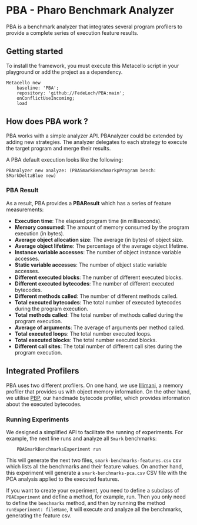 # PBA - Pharo Benchmark Analyzer

PBA is a benchmark analyzer that integrates several program profilers to provide a complete series of execution feature results.

## Getting started

To install the framework, you must execute this Metacello script in your playground or add the project as a dependency.

```Smalltalk
Metacello new
    baseline: 'PBA';
    repository: 'github://FedeLoch/PBA:main';
    onConflictUseIncoming;
    load
```

## How does PBA work ?

PBA works with a simple analyzer API. PBAnalyzer could be extended by adding new strategies. The analyzer delegates to each strategy to execute the target program and merge their results.

A PBA default execution looks like the following:

```Smalltalk
PBAnalyzer new analyze: (PBASmarkBenchmarkpProgram bench: SMarkDeltaBlue new)
```

### PBA Result

As a result, PBA provides a **PBAResult** which has a series of feature measurements:
- **Execution time**: The elapsed program time (in milliseconds).
- **Memory consumed**: The amount of memory consumed by the program execution (in bytes).
- **Average object allocation size**: The average (in bytes) of object size.
- **Average object lifetime**: The percentage of the average object lifetime.
- **Instance variable accesses**: The number of object instance variable accesses.
- **Static variable accesses**: The number of object static variable accesses.
- **Different executed blocks**: The number of different executed blocks.
- **Different executed bytecodes**: The number of different executed bytecodes.
- **Different methods called**: The number of different methods called.
- **Total executed bytecodes**: The total number of executed bytecodes during the program execution.
- **Total methods called**: The total number of methods called during the program execution.
- **Average of arguments**: The average of arguments per method called.
- **Total executed loops**: The total number executed loops.
- **Total executed blocks**: The total number executed blocks.
- **Different call sites**: The total number of different call sites during the program execution.

## Integrated Profilers

PBA uses two different profilers. On one hand, we use [Illimani](https://github.com/jordanmontt/illimani-memory-profiler), a memory profiler that provides us with object memory information.
On the other hand, we utilise [PBP](https://github.com/FedeLoch/PBP), our handmade bytecode profiler, which provides information about the executed bytecodes.

### Running Experiments

We designed a simplified API to facilitate the running of experiments. For example, the next line runs and analyze all `Smark` benchmarks:

```Smalltalk
    PBASmarkBenchmarksExperiment run
```

This will generate the next two files, `smark-benchmarks-features.csv` csv which lists all the benchmarks and their feature values. On another hand, this experiment will generate a `smark-benchmarks-pca.csv` CSV file with the PCA analysis applied to the executed features.

If you want to create your experiment, you need to define a subclass of `PBAExperiment` and define a method, for example, run. Then you only need to define the `benchmarks` method, and then by running the method `runExperiment: fileName`, it will execute and analyze all the benchmarks, generating the feature csv. 
